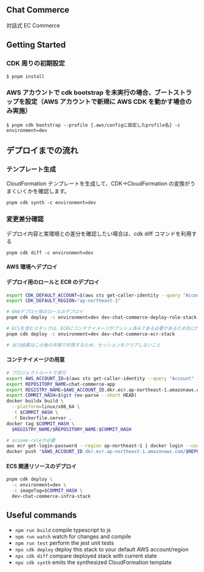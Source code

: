## Chat Commerce

対話式 EC Commerce

## Getting Started

### CDK 周りの初期設定

```
$ pnpm install
```

### AWS アカウントで cdk bootstrap を未実行の場合、ブートストラップを設定（AWS アカウントで新規に AWS CDK を動かす場合のみ実施）

```
$ pnpm cdk bootstrap --profile {.aws/configに設定したprofile名} -c environment=dev
```

## デプロイまでの流れ

### テンプレート生成

CloudFormation テンプレートを生成して、CDK->CloudFormation の変換がうまくいくかを確認します。

```
pnpm cdk synth -c environment=dev
```

### 変更差分確認

デプロイ内容と実環境との差分を確認したい場合は、cdk diff コマンドを利用する

```
pnpm cdk diff -c environment=dev
```

#### AWS 環境へデプロイ

#### デプロイ用のロールと ECR のデプロイ

```bash
export CDK_DEFAULT_ACCOUNT=$(aws sts get-caller-identity --query "Account" --output text)
export CDK_DEFAULT_REGION="ap-northeast-1"

# GHAデプロイ用のロールのデプロイ
pnpm cdk deploy -c environment=dev dev-chat-commerce-deploy-role-stack

# ECSを含むスタックは、ECRにコンテナイメージがプッシュ済みである必要があるため先に作成
pnpm cdk deploy -c environment=dev dev-chat-commerce-ecr-stack

# 出力結果はこの後の手順で利用するため、セッションをクリアしないこと
```

#### コンテナイメージの用意

```bash
# プロジェクトルートで実行
export AWS_ACCOUNT_ID=$(aws sts get-caller-identity --query "Account" --output text)
export REPOSITORY_NAME=chat-commerce-app
export REGISTRY_NAME=$AWS_ACCOUNT_ID.dkr.ecr.ap-northeast-1.amazonaws.com
export COMMIT_HASH=$(git rev-parse --short HEAD)
docker buildx build \
  --platform=linux/x86_64 \
  -t $COMMIT_HASH \
  -f Dockerfile.server .
docker tag $COMMIT_HASH \
  $REGISTRY_NAME/$REPOSITORY_NAME:$COMMIT_HASH

# assume-roleが必要
aws ecr get-login-password --region ap-northeast-1 | docker login --username AWS --password-stdin $REGISTRY_NAME
docker push "$AWS_ACCOUNT_ID.dkr.ecr.ap-northeast-1.amazonaws.com/$REPOSITORY_NAME:$COMMIT_HASH"
```

#### ECS 関連リソースのデプロイ

```bash
pnpm cdk deploy \
  -c environment=dev \
  -c imageTag=$COMMIT_HASH \
  dev-chat-commerce-infra-stack
```

## Useful commands

- `npm run build` compile typescript to js
- `npm run watch` watch for changes and compile
- `npm run test` perform the jest unit tests
- `npx cdk deploy` deploy this stack to your default AWS account/region
- `npx cdk diff` compare deployed stack with current state
- `npx cdk synth` emits the synthesized CloudFormation template
